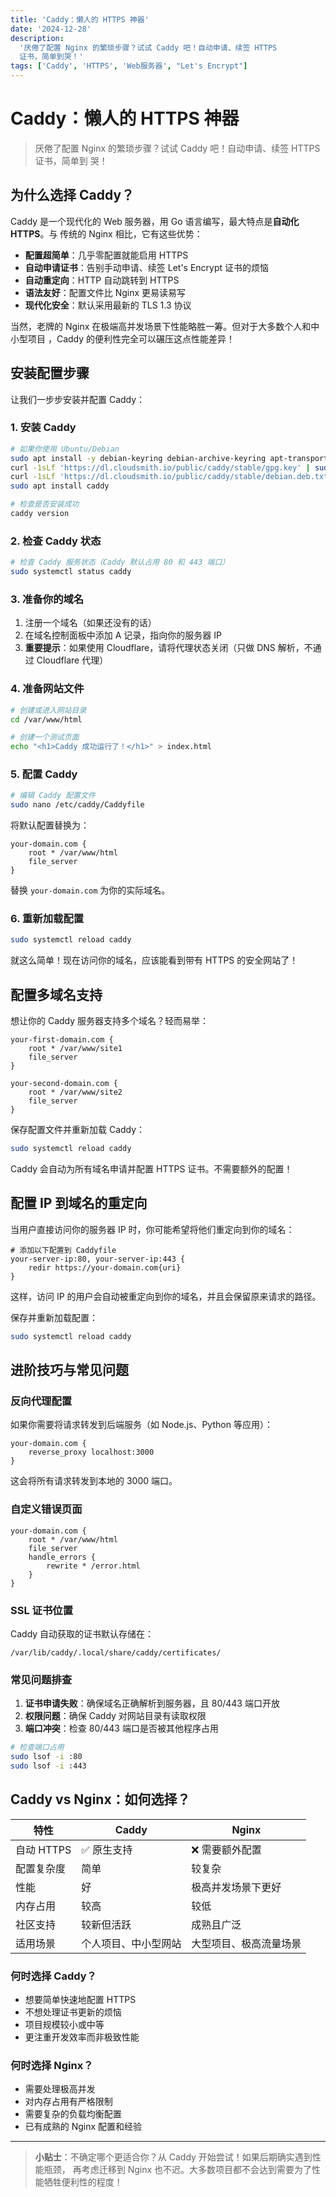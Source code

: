 ```yaml
---
title: 'Caddy：懒人的 HTTPS 神器'
date: '2024-12-28'
description:
  '厌倦了配置 Nginx 的繁琐步骤？试试 Caddy 吧！自动申请、续签 HTTPS
  证书，简单到哭！'
tags: ['Caddy', 'HTTPS', 'Web服务器', "Let's Encrypt"]
---
```


# Caddy：懒人的 HTTPS 神器

> 厌倦了配置 Nginx 的繁琐步骤？试试 Caddy 吧！自动申请、续签 HTTPS 证书，简单到
> 哭！

## 为什么选择 Caddy？

Caddy 是一个现代化的 Web 服务器，用 Go 语言编写，最大特点是**自动化 HTTPS**。与
传统的 Nginx 相比，它有这些优势：

- **配置超简单**：几乎零配置就能启用 HTTPS
- **自动申请证书**：告别手动申请、续签 Let's Encrypt 证书的烦恼
- **自动重定向**：HTTP 自动跳转到 HTTPS
- **语法友好**：配置文件比 Nginx 更易读易写
- **现代化安全**：默认采用最新的 TLS 1.3 协议

当然，老牌的 Nginx 在极端高并发场景下性能略胜一筹。但对于大多数个人和中小型项目
，Caddy 的便利性完全可以碾压这点性能差异！

## 安装配置步骤

让我们一步步安装并配置 Caddy：

### 1. 安装 Caddy

```bash
# 如果你使用 Ubuntu/Debian
sudo apt install -y debian-keyring debian-archive-keyring apt-transport-https
curl -1sLf 'https://dl.cloudsmith.io/public/caddy/stable/gpg.key' | sudo gpg --dearmor -o /usr/share/keyrings/caddy-stable-archive-keyring.gpg
curl -1sLf 'https://dl.cloudsmith.io/public/caddy/stable/debian.deb.txt' | sudo tee /etc/apt/sources.list.d/caddy-stable.list
sudo apt install caddy

# 检查是否安装成功
caddy version
```

### 2. 检查 Caddy 状态

```bash
# 检查 Caddy 服务状态（Caddy 默认占用 80 和 443 端口）
sudo systemctl status caddy
```

### 3. 准备你的域名

1. 注册一个域名（如果还没有的话）
2. 在域名控制面板中添加 A 记录，指向你的服务器 IP
3. **重要提示**：如果使用 Cloudflare，请将代理状态关闭（只做 DNS 解析，不通过
   Cloudflare 代理）

### 4. 准备网站文件

```bash
# 创建或进入网站目录
cd /var/www/html

# 创建一个测试页面
echo "<h1>Caddy 成功运行了！</h1>" > index.html
```

### 5. 配置 Caddy

```bash
# 编辑 Caddy 配置文件
sudo nano /etc/caddy/Caddyfile
```

将默认配置替换为：

```
your-domain.com {
    root * /var/www/html
    file_server
}
```

替换 `your-domain.com` 为你的实际域名。

### 6. 重新加载配置

```bash
sudo systemctl reload caddy
```

就这么简单！现在访问你的域名，应该能看到带有 HTTPS 的安全网站了！

## 配置多域名支持

想让你的 Caddy 服务器支持多个域名？轻而易举：

```
your-first-domain.com {
    root * /var/www/site1
    file_server
}

your-second-domain.com {
    root * /var/www/site2
    file_server
}
```

保存配置文件并重新加载 Caddy：

```bash
sudo systemctl reload caddy
```

Caddy 会自动为所有域名申请并配置 HTTPS 证书。不需要额外的配置！

## 配置 IP 到域名的重定向

当用户直接访问你的服务器 IP 时，你可能希望将他们重定向到你的域名：

```
# 添加以下配置到 Caddyfile
your-server-ip:80, your-server-ip:443 {
    redir https://your-domain.com{uri}
}
```

这样，访问 IP 的用户会自动被重定向到你的域名，并且会保留原来请求的路径。

保存并重新加载配置：

```bash
sudo systemctl reload caddy
```

## 进阶技巧与常见问题

### 反向代理配置

如果你需要将请求转发到后端服务（如 Node.js、Python 等应用）：

```
your-domain.com {
    reverse_proxy localhost:3000
}
```

这会将所有请求转发到本地的 3000 端口。

### 自定义错误页面

```
your-domain.com {
    root * /var/www/html
    file_server
    handle_errors {
        rewrite * /error.html
    }
}
```

### SSL 证书位置

Caddy 自动获取的证书默认存储在：

```
/var/lib/caddy/.local/share/caddy/certificates/
```

### 常见问题排查

1. **证书申请失败**：确保域名正确解析到服务器，且 80/443 端口开放
2. **权限问题**：确保 Caddy 对网站目录有读取权限
3. **端口冲突**：检查 80/443 端口是否被其他程序占用

```bash
# 检查端口占用
sudo lsof -i :80
sudo lsof -i :443
```

## Caddy vs Nginx：如何选择？

| 特性       | Caddy                | Nginx                  |
| ---------- | -------------------- | ---------------------- |
| 自动 HTTPS | ✅ 原生支持          | ❌ 需要额外配置        |
| 配置复杂度 | 简单                 | 较复杂                 |
| 性能       | 好                   | 极高并发场景下更好     |
| 内存占用   | 较高                 | 较低                   |
| 社区支持   | 较新但活跃           | 成熟且广泛             |
| 适用场景   | 个人项目、中小型网站 | 大型项目、极高流量场景 |

### 何时选择 Caddy？

- 想要简单快速地配置 HTTPS
- 不想处理证书更新的烦恼
- 项目规模较小或中等
- 更注重开发效率而非极致性能

### 何时选择 Nginx？

- 需要处理极高并发
- 对内存占用有严格限制
- 需要复杂的负载均衡配置
- 已有成熟的 Nginx 配置和经验

---

> **小贴士**：不确定哪个更适合你？从 Caddy 开始尝试！如果后期确实遇到性能瓶颈，
> 再考虑迁移到 Nginx 也不迟。大多数项目都不会达到需要为了性能牺牲便利性的程度！
